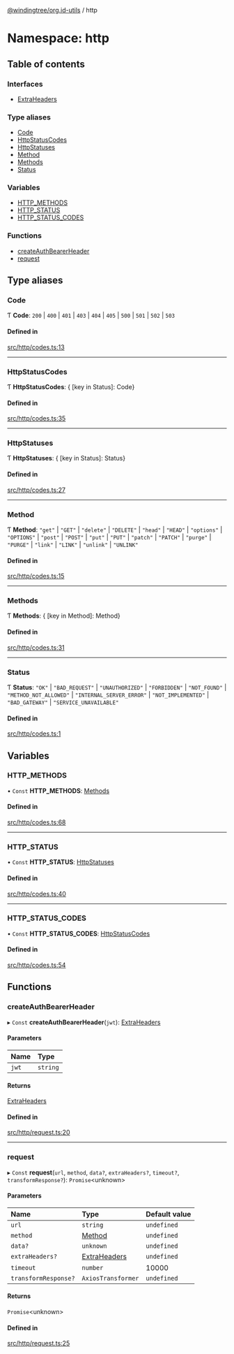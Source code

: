 [@windingtree/org.id-utils](../README.md) / http

# Namespace: http

## Table of contents

### Interfaces

- [ExtraHeaders](../interfaces/http.extraheaders.md)

### Type aliases

- [Code](http.md#code)
- [HttpStatusCodes](http.md#httpstatuscodes)
- [HttpStatuses](http.md#httpstatuses)
- [Method](http.md#method)
- [Methods](http.md#methods)
- [Status](http.md#status)

### Variables

- [HTTP\_METHODS](http.md#http_methods)
- [HTTP\_STATUS](http.md#http_status)
- [HTTP\_STATUS\_CODES](http.md#http_status_codes)

### Functions

- [createAuthBearerHeader](http.md#createauthbearerheader)
- [request](http.md#request)

## Type aliases

### Code

Ƭ **Code**: ``200`` \| ``400`` \| ``401`` \| ``403`` \| ``404`` \| ``405`` \| ``500`` \| ``501`` \| ``502`` \| ``503``

#### Defined in

[src/http/codes.ts:13](https://github.com/windingtree/org.id-sdk/blob/bcbadf0/packages/utils/src/http/codes.ts#L13)

___

### HttpStatusCodes

Ƭ **HttpStatusCodes**: { [key in Status]: Code}

#### Defined in

[src/http/codes.ts:35](https://github.com/windingtree/org.id-sdk/blob/bcbadf0/packages/utils/src/http/codes.ts#L35)

___

### HttpStatuses

Ƭ **HttpStatuses**: { [key in Status]: Status}

#### Defined in

[src/http/codes.ts:27](https://github.com/windingtree/org.id-sdk/blob/bcbadf0/packages/utils/src/http/codes.ts#L27)

___

### Method

Ƭ **Method**: ``"get"`` \| ``"GET"`` \| ``"delete"`` \| ``"DELETE"`` \| ``"head"`` \| ``"HEAD"`` \| ``"options"`` \| ``"OPTIONS"`` \| ``"post"`` \| ``"POST"`` \| ``"put"`` \| ``"PUT"`` \| ``"patch"`` \| ``"PATCH"`` \| ``"purge"`` \| ``"PURGE"`` \| ``"link"`` \| ``"LINK"`` \| ``"unlink"`` \| ``"UNLINK"``

#### Defined in

[src/http/codes.ts:15](https://github.com/windingtree/org.id-sdk/blob/bcbadf0/packages/utils/src/http/codes.ts#L15)

___

### Methods

Ƭ **Methods**: { [key in Method]: Method}

#### Defined in

[src/http/codes.ts:31](https://github.com/windingtree/org.id-sdk/blob/bcbadf0/packages/utils/src/http/codes.ts#L31)

___

### Status

Ƭ **Status**: ``"OK"`` \| ``"BAD_REQUEST"`` \| ``"UNAUTHORIZED"`` \| ``"FORBIDDEN"`` \| ``"NOT_FOUND"`` \| ``"METHOD_NOT_ALLOWED"`` \| ``"INTERNAL_SERVER_ERROR"`` \| ``"NOT_IMPLEMENTED"`` \| ``"BAD_GATEWAY"`` \| ``"SERVICE_UNAVAILABLE"``

#### Defined in

[src/http/codes.ts:1](https://github.com/windingtree/org.id-sdk/blob/bcbadf0/packages/utils/src/http/codes.ts#L1)

## Variables

### HTTP\_METHODS

• `Const` **HTTP\_METHODS**: [Methods](http.md#methods)

#### Defined in

[src/http/codes.ts:68](https://github.com/windingtree/org.id-sdk/blob/bcbadf0/packages/utils/src/http/codes.ts#L68)

___

### HTTP\_STATUS

• `Const` **HTTP\_STATUS**: [HttpStatuses](http.md#httpstatuses)

#### Defined in

[src/http/codes.ts:40](https://github.com/windingtree/org.id-sdk/blob/bcbadf0/packages/utils/src/http/codes.ts#L40)

___

### HTTP\_STATUS\_CODES

• `Const` **HTTP\_STATUS\_CODES**: [HttpStatusCodes](http.md#httpstatuscodes)

#### Defined in

[src/http/codes.ts:54](https://github.com/windingtree/org.id-sdk/blob/bcbadf0/packages/utils/src/http/codes.ts#L54)

## Functions

### createAuthBearerHeader

▸ `Const` **createAuthBearerHeader**(`jwt`): [ExtraHeaders](../interfaces/http.extraheaders.md)

#### Parameters

| Name | Type |
| :------ | :------ |
| `jwt` | `string` |

#### Returns

[ExtraHeaders](../interfaces/http.extraheaders.md)

#### Defined in

[src/http/request.ts:20](https://github.com/windingtree/org.id-sdk/blob/bcbadf0/packages/utils/src/http/request.ts#L20)

___

### request

▸ `Const` **request**(`url`, `method`, `data?`, `extraHeaders?`, `timeout?`, `transformResponse?`): `Promise`<unknown\>

#### Parameters

| Name | Type | Default value |
| :------ | :------ | :------ |
| `url` | `string` | `undefined` |
| `method` | [Method](http.md#method) | `undefined` |
| `data?` | `unknown` | `undefined` |
| `extraHeaders?` | [ExtraHeaders](../interfaces/http.extraheaders.md) | `undefined` |
| `timeout` | `number` | 10000 |
| `transformResponse?` | `AxiosTransformer` | `undefined` |

#### Returns

`Promise`<unknown\>

#### Defined in

[src/http/request.ts:25](https://github.com/windingtree/org.id-sdk/blob/bcbadf0/packages/utils/src/http/request.ts#L25)
